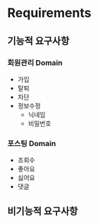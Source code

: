 # Requirements

## 기능적 요구사항

### 회원관리 Domain

- 가입
- 탈퇴
- 차단
- 정보수정
  - 닉네임
  - 비밀번호

### 포스팅 Domain

- 조회수
- 좋아요
- 싫어요
- 댓글


## 비기능적 요구사항

